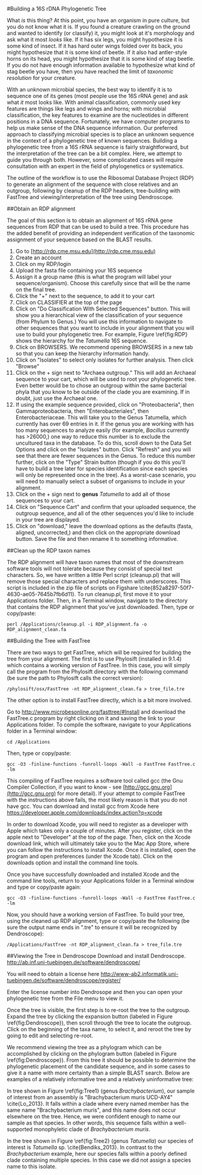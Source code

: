 #Building a 16S rDNA Phylogenetic Tree

What _is_ this thing? At this point, you have an organism in pure culture, but you do not know what it is. If you found a creature crawling on the ground and
wanted to identify (or classify) it, you might look at it's morphology and ask what it most _looks_ like. If it has six legs, you might hypothesize it is some kind of
insect. If it has hard outer wings folded over its back, you might hypothesize that it is some kind of beetle. If it also had antler-style horns on its head, you might
hypothesize that it is some kind of stag beetle. If you do not have enough information available to hypothesize what kind of stag beetle you have, then you have reached the
limit of *taxonomic resolution* for your creature. 

With an unknown microbial species, the best way to identify it is to sequence one of its genes (most people
use the 16S rRNA gene) and ask what _it_ most looks like. With animal classification, commonly used key features are things like legs and wings and horns; with microbial
classification, the key features to examine are the nucleotides in different positions in a DNA sequence. Fortunately, we have computer programs to help us make
sense of the DNA sequence information. Our preferred approach to classifying microbial species is to place an unknown sequence in the context of a
phylogenetic tree of known sequences. Building a phylogenetic tree from a 16S rRNA sequence is fairly straightforward, but the interpretation of the tree can be
a bit complex. Here, we attempt to guide you through both. However, some complicated cases will require consultation with an expert in the field of
phylogenetics or systematics.

The outline of the workflow is to use the Ribosomal Database Project (RDP) to generate an alignment of the sequence with close relatives and an outgroup,
following by cleanup of the RDP headers, tree-building with FastTree and viewing/interpretation of the tree using Dendroscope.

##Obtain an RDP alignment

The goal of this section is to obtain an alignment of 16S rRNA gene sequences from RDP that can be used to build a tree. This procedure has the added benefit of providing an independent verification of the taxonomic assignment of your sequence based on the BLAST results.

1. Go to [http://rdp.cme.msu.edu](http://rdp.cme.msu.edu) 
2. Create an account 
3. Click on my RDP/login 
4. Upload the fasta file containing your 16S sequence 
5. Assign it a group name (this is what the program will label your sequence/organism). Choose this carefully since that will be the name on the final tree. 
6. Click the "+" next to the sequence, to add it to your cart
7. Click on CLASSIFIER at the top of the page
8. Click on "Do Classification With Selected Sequences" button. This will show you a hierarchical view of the classification of your sequence (from Phylum to Genus.) You will use this information to navigate to other sequences that you want to include in your alignment that you will use to build your phylogenetic tree. For example, Figure \ref{fig:RDP} shows the hierarchy for the _Tatumella_ 16S sequence. 
8. Click on BROWSERS. We recommend opening BROWSERS in a new tab so that you can keep the hierarchy information handy.
9. Click on "Isolates" to select only isolates for further analysis.  Then click "Browse"
10. Click on the + sign next to "Archaea outgroup." This will add an Archaeal sequence to your cart, which will be used to root your phylogenetic tree.  Even better would be to chose an outgroup within the same bacterial phyla that you know to be outside of the clade you are examining.  If in doubt, just use the Archaeal one.
11. If using the example sequence provided, click on "Proteobacteria", then Gammaproteobacteria, then "Enterobacteriales", then Enterobacteriaceae. This will take you to the Genus Tatumella, which currently has over 69 entries in it. If the genus you are working with has too many sequences to analyze easily (for example, _Bacillus_ currently has >26000,) one way to reduce this number is to exclude the uncultured taxa in the database. To do this, scroll down to the Data Set Options and click on the "Isolates" button. Click "Refresh" and you will see that there are fewer sequences in the Genus. To reduce this number further, click on the "Type" Strain button (though if you do this you'll have to build a tree later for species identification since each species will only be represented once in the tree). As a worst-case scenario, you will need to manually select a subset of organisms to include in your alignment.
12. Click on the + sign next to **genus** _Tatumella_ to add all of those sequences to your cart.
13. Click on "Sequence Cart" and confirm that your uploaded sequence, the outgroup sequence, and all of the other sequences you'd like to include in your tree are displayed.
14. Click on "download," leave the download options as the defaults (fasta, aligned, uncorrected,) and then click on the appropriate download button. Save the file and then rename it to something informative.

##Clean up the RDP taxon names

The RDP alignment will have taxon names that most of the downstream software tools will not tolerate because they consist of special text characters. So, we have written a little Perl script (cleanup.pl) that will remove those special characters and replace them with underscores. This script is included in the zip file of scripts on Figshare \cite{852a8297-50f7-4630-ae05-7645b7fb6d11}. To run cleanup.pl, first move it to your Applications folder. Then, in a Terminal window, navigate to the directory that contains the RDP alignment that you've just downloaded. Then, type or copy/paste:

    perl /Applications/cleanup.pl -i RDP_alignment.fa -o RDP_alignment_clean.fa

##Building the Tree with FastTree 

There are two ways to get FastTree, which will be required for building the tree from your alignment.  The first is to use Phylosift (installed in 9.1.4) which contains a working version of FastTree.  In this case, you will simply call the program from the Phylosift directory with the following command (be sure the path to Phylosift calls the correct version):

    /phylosift/osx/FastTree -nt RDP_alignment_clean.fa > tree_file.tre


The other option is to install FastTree directly, which is a bit more involved.

Go to http://www.microbesonline.org/fasttree/#Install
and download the FastTree.c program by right clicking on it and saving the link to your Applications folder. To compile the software, navigate to your Applications folder in a Terminal window:

    cd /Applications

Then, type or copy/paste:

    gcc -O3 -finline-functions -funroll-loops -Wall -o FastTree FastTree.c -lm

This compiling of FastTree requires a software tool called gcc (the Gnu Compiler Collection, if you want to know - see [http://gcc.gnu.org](http://gcc.gnu.org) for more detail). If your attempt to compile FastTree with the instructions above fails, the most likely reason is that you do not have gcc. You can download and install gcc from Xcode here https://developer.apple.com/downloads/index.action?q=xcode

In order to download Xcode, you will need to register as a developer with Apple which takes only a couple of minutes. After you register, click on the apple next to "Developer" at the top of the page. Then, click on the Xcode download link, which will ultimately take you to the Mac App Store, where you can follow the instructions to install Xcode. Once it is installed, open the program and open preferences (under the Xcode tab). Click on the downloads option and install the command line tools. 

Once you have successfully downloaded and installed Xcode and the command line tools, return to your Applications folder in a Terminal window and type or copy/paste again:

    gcc -O3 -finline-functions -funroll-loops -Wall -o FastTree FastTree.c -lm
    
Now, you should have a working version of FastTree. To build your tree, using the cleaned up RDP alignment, type or copy/paste the following (be sure the output name ends in ".tre" to ensure it will be recognized by Dendroscope):

    /Applications/FastTree -nt RDP_alignment_clean.fa > tree_file.tre 

##Viewing the Tree in Dendroscope
Download and install Dendroscope.
http://ab.inf.uni-tuebingen.de/software/dendroscope/

You will need to obtain a license here
http://www-ab2.informatik.uni-tuebingen.de/software/dendroscope/register/

Enter the license number into Dendrosope and then you can open your phylogenetic tree from the File menu to view it.

Once the tree is visible, the first step is to re-root the tree to the outgroup. Expand the tree by clicking the expansion button (labeled in Figure \ref{fig:Dendroscope}), then scroll through the tree to locate the outgroup. Click on the beginning of the taxa name, to select it, and reroot the tree by going to edit and selecting re-root.

We recommend viewing the tree as a phylogram which can be accomplished by clicking on the phylogram button (labeled in Figure \ref{fig:Dendroscope}). From this tree it should be possible to determine the phylogenetic placement of the candidate sequence, and in some cases to give it a name with more certainty than a simple BLAST search.  Below are examples of a relatively informative tree and a relatively uninformative tree:
 
In tree shown in Figure \ref{fig:Tree1} (genus _Brachybacterium_), our sample of interest from an assembly is "Brachybacterium muris UCD-AY4" \cite{Lo\_2013}. It falls within a clade where every named member has the same name "Brachybacterium muris", and this name does not occur elsewhere on the tree. Hence, we were confident enough to name our sample as that species. In other words, this sequence falls within a well-supported monophyletic clade of _Brachybacterium muris_.
 
In the tree shown in Figure \ref{fig:Tree2} (genus _Tatumella_) our species of interest is _Tatumella_ sp.  \cite{Bendiks_2013}. In contrast to the _Brachybacterium_ example, here our species falls within a poorly defined clade containing multiple species. In this case we did not assign a species name to this isolate.
